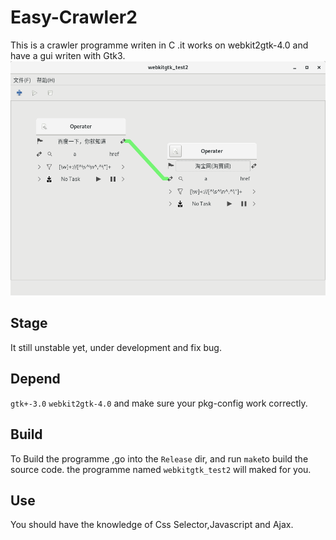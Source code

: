 Easy-Crawler2
============
This is a crawler programme writen in C .it works on webkit2gtk-4.0 and have a gui writen with Gtk3.
![](https://github.com/macos2/Easy-Crawler2/blob/master/webkitgtk_test2/screen-shoot.png)

Stage
------
It still unstable yet, under development and fix bug. 

Depend
------
`gtk+-3.0` `webkit2gtk-4.0`
and make sure your pkg-config work correctly.

Build
-----
To Build the programme ,go into the `Release` dir, and run `make`to build the source code. the programme named `webkitgtk_test2` will maked for you.

Use
-----
You should have the knowledge of Css Selector,Javascript and Ajax.

